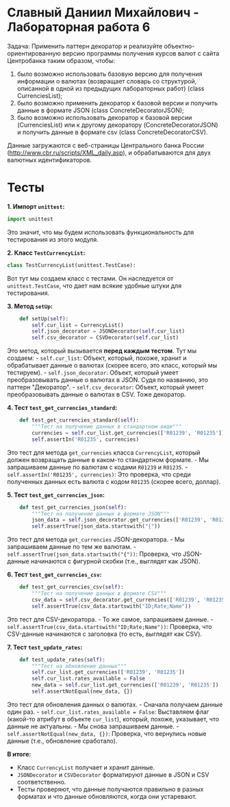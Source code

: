 # Славный Даниил Михайлович - Лабораторная работа 6

Задача: Применить паттерн декоратор и реализуйте объектно-ориентированную версию программы получения курсов валют с сайта Центробанка таким образом, чтобы:
1. было возможно использовать базовую версию для получения информации о валютах (возвращает словарь со структурой, описанной в одной из предыдущих лабораторных работ) (class CurrenciesList);
2. было возможно применить декоратор к базовой версии и получить данные в формате JSON (class ConcreteDecoratorJSON);
3. было возможно использовать декоратор к базовой версии (CurrenciesList) или к другому декоратору (ConcreteDecoratorJSON) и получить данные в формате csv (class ConcreteDecoratorCSV).

Данные загружаются с веб-страницы Центрального банка России (http://www.cbr.ru/scripts/XML_daily.asp), и обрабатываются для двух валютных идентификаторов.

# Тесты

**1. Импорт `unittest`:**

```python
import unittest
```
Это значит, что мы будем использовать функциональность для тестирования из этого модуля.

**2. Класс `TestCurrencyList`:**

```python
class TestCurrencyList(unittest.TestCase):
```
Вот тут мы создаем класс с тестами. Он наследуется от `unittest.TestCase`, что дает нам всякие удобные штуки для тестирования.

**3. Метод `setUp`:**

```python
    def setUp(self):
        self.cur_list = CurrencyList()
        self.json_decorator = JSONDecorator(self.cur_list)
        self.csv_decorator = CSVDecorator(self.cur_list)
```
Это метод, который вызывается **перед каждым тестом**. Тут мы создаем:
    - `self.cur_list`: Объект, который, похоже, хранит и обрабатывает данные о валютах (скорее всего, это класс, который мы тестируем).
    - `self.json_decorator`: Объект, который умеет преобразовывать данные о валютах в JSON. Судя по названию, это паттерн "Декоратор".
    - `self.csv_decorator`: Объект, который умеет преобразовывать данные о валютах в CSV. Тоже декоратор.
    
**4. Тест `test_get_currencies_standard`:**

```python
    def test_get_currencies_standard(self):
        """Тест на получение данных в стандартном виде"""
        currencies = self.cur_list.get_currencies(['R01239', 'R01235'])
        self.assertIn('R01235', currencies)
```
Это тест для метода `get_currencies` класса `CurrencyList`, который должен возвращать данные в каком-то стандартном формате.
    - Мы запрашиваем данные по валютам с кодами `R01239` и `R01235`.
    - `self.assertIn('R01235', currencies)`: Это проверка, что среди полученных данных есть валюта с кодом `R01235` (скорее всего, доллар).

**5. Тест `test_get_currencies_json`:**

```python
    def test_get_currencies_json(self):
        """Тест на получение данных в формате JSON"""
        json_data = self.json_decorator.get_currencies(['R01239', 'R01235'])
        self.assertTrue(json_data.startswith("{"))
```
Это тест для метода `get_currencies` JSON-декоратора.
    - Мы запрашиваем данные по тем же валютам.
    - `self.assertTrue(json_data.startswith("{"))`: Проверка, что JSON-данные начинаются с фигурной скобки (т.е., выглядят как JSON).

**6. Тест `test_get_currencies_csv`:**

```python
    def test_get_currencies_csv(self):
        """Тест на получение данных в формате CSV"""
        csv_data = self.csv_decorator.get_currencies(['R01239', 'R01235'])
        self.assertTrue(csv_data.startswith("ID;Rate;Name"))
```
Это тест для CSV-декоратора.
    - То же самое, запрашиваем данные.
    - `self.assertTrue(csv_data.startswith("ID;Rate;Name"))`: Проверка, что CSV-данные начинаются с заголовка (то есть, выглядят как CSV).

**7. Тест `test_update_rates`:**

```python
    def test_update_rates(self):
        """Тест на обновление данных"""
        self.cur_list.get_currencies(['R01239', 'R01235'])
        self.cur_list.rates_available = False
        new_data = self.cur_list.get_currencies(['R01239', 'R01235'])
        self.assertNotEqual(new_data, {})
```
Это тест для обновления данных о валютах.
    - Сначала получаем данные один раз.
    - `self.cur_list.rates_available = False`: Выставляем флаг (какой-то атрибут в объекте `cur_list`), который, похоже, указывает, что данные не актуальны.
    - Мы снова запрашиваем данные.
    - `self.assertNotEqual(new_data, {})`: Проверка, что вернулись новые данные (т.е., обновление сработало).



**В итоге:**

*   Класс `CurrencyList` получает и хранит данные.
*   `JSONDecorator` и `CSVDecorator` форматируют данные в JSON и CSV соответственно.
*   Тесты проверяют, что данные получаются правильно в разных форматах и что данные обновляются, когда они устаревают.

